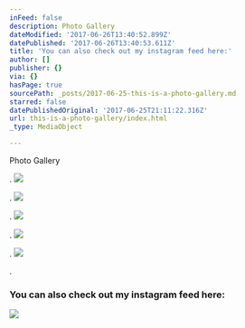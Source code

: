 ```yaml
---
inFeed: false
description: Photo Gallery
dateModified: '2017-06-26T13:40:52.899Z'
datePublished: '2017-06-26T13:40:53.611Z'
title: 'You can also check out my instagram feed here:'
author: []
publisher: {}
via: {}
hasPage: true
sourcePath: _posts/2017-06-25-this-is-a-photo-gallery.md
starred: false
datePublishedOriginal: '2017-06-25T21:11:22.316Z'
url: this-is-a-photo-gallery/index.html
_type: MediaObject

---
```

Photo Gallery

.
![](https://the-grid-user-content.s3-us-west-2.amazonaws.com/c1924ec3-7be1-4959-b6ba-145f2a06e60c.jpg)

.
![](https://the-grid-user-content.s3-us-west-2.amazonaws.com/2c174fc8-387d-4d8b-ae49-e2ab413dc066.jpg)

.
![](https://the-grid-user-content.s3-us-west-2.amazonaws.com/2cae70bd-653b-4cfa-8bec-cd1715b62ae0.jpg)

.
![](https://the-grid-user-content.s3-us-west-2.amazonaws.com/010e48e1-036b-4b96-8b94-7f2026c66fa9.jpg)

.
![](https://the-grid-user-content.s3-us-west-2.amazonaws.com/3ae3ae84-a256-492a-b8ff-35e2d57c8b5b.jpg)

.

### You can also check out my instagram feed here:
![](https://s3-us-west-2.amazonaws.com/the-grid-img/p/79061abf796b871adea30e288ea2b27fb330e1a2.jpg)